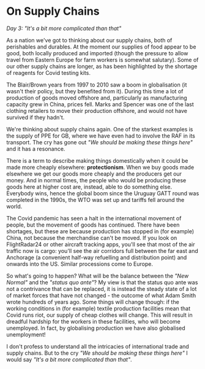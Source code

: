 # On Supply Chains

*Day 3: "It's a bit more complicated than that"*

As a nation we've got to thinking about our supply chains, both of perishables and durables. At the moment our supplies of food appear to be good, both locally produced and imported (though the pressure to allow travel from Eastern Europe for farm workers is somewhat salutary). Some of our other supply chains are longer, as has been highlighted by the shortage of reagents for Covid testing kits.

The Blair/Brown years from 1997 to 2010 saw a boom in globalisation (it wasn't their policy, but they benefited from it). During this time a lot of production of goods moved offshore and, particularly as manufacturing capacity grew in China, prices fell. Marks and Spencer was one of the last clothing retailers to move their production offshore, and would not have survived if they hadn't.

We're thinking about supply chains again. One of the starkest examples is the supply of PPE for GB, where we have even had to involve the RAF in its transport. The cry has gone out *"We should be making these things here"* and it has a resonance.

There is a term to describe making things domestically when it could be made more cheaply elsewhere: **protectionism**. When we buy goods made elsewhere we get our goods more cheaply and the producers get our money. And in normal times, the people who would be producing these goods here at higher cost are, instead, able to do something else. Everybody wins, hence the global boom since the Uruguay GATT round was completed in the 1990s, the WTO was set up and tariffs fell around the world.

The Covid pandemic has seen a halt in the international movement of people, but the movement of goods has continued. There have been shortages, but these are because production has stopped in (for example) China, not because the merchandise can't be moved. If you look on FlightRadar24 or other aircraft tracking apps, you'll see that most of the air traffic now is cargo: you'll see the air corridors full between the far east and Anchorage (a convenient half-way refuelling and distribution point) and onwards into the US. Similar processions come to Europe.

So what's going to happen? What will be the balance between the *"New Normal"* and the *"status quo ante"*? My view is that the status quo ante was not a contrivance that can be replaced, it is instead the steady state of a lot of market forces that have not changed - the outcome of what Adam Smith wrote hundreds of years ago. Some things will change though: if the working conditions in (for example) textile production facilities mean that Covid runs riot, our supply of cheap clothes will change. This will result in dreadful hardship for the workers in these facilities, who will become unemployed. In fact, by globalising production we have also globalised unemployment!

I don't profess to understand all the intricacies of international trade and supply chains. But to the cry *"We should be making these things here"* I would say *"It's a bit more complicated than that"*.